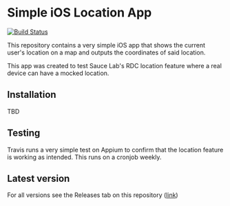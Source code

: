# Simple iOS Location App
[![Build Status](https://travis-ci.com/enriquegh/SimpleIOSLocationApp.svg?branch=master)](https://travis-ci.com/enriquegh/SimpleIOSLocationApp)

This repository contains a very simple iOS app that shows the current user's location on a map and outputs the coordinates of said location.

This app was created to test Sauce Lab's RDC location feature where a real device can have a mocked location.

## Installation
TBD

## Testing
Travis runs a very simple test on Appium to confirm that the location feature is working as intended.
This runs on a cronjob weekly.

## Latest version
For all versions see the Releases tab on this repository ([link](https://github.com/enriquegh/SimpleIOSLocationApp/releases))
